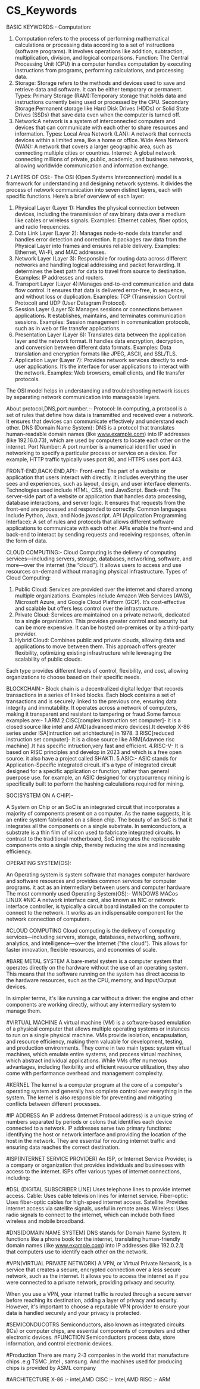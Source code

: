 # CS_Keywords
BASIC KEYWORDS:-
Computation:
1) Computation refers to the process of performing mathematical calculations or processing data according to a set of instructions (software programs).
It involves operations like addition, subtraction, multiplication, division, and logical comparisons.
Function:
The Central Processing Unit (CPU) in a computer handles computation by executing instructions from programs, performing calculations, and processing data.
2) Storage:
Storage refers to the methods and devices used to save and retrieve data and software. It can be either temporary or permanent.
Types:
Primary Storage (RAM):Temporary storage that holds data and instructions currently being used or processed by the CPU.
Secondary Storage:Permanent storage like Hard Disk Drives (HDDs) or Solid State Drives (SSDs) that save data even when the computer is turned off.
3) Network:A network is a system of interconnected computers and devices that can communicate with each other to share resources and information.
Types:
Local Area Network (LAN): A network that connects devices within a limited area, like a home or office.
Wide Area Network (WAN): A network that covers a larger geographic area, such as connecting multiple cities or countries.
Internet: A global network connecting millions of private, public, academic, and business networks, allowing worldwide communication and information exchange.


7 LAYERS OF OSI:-
The OSI (Open Systems Interconnection) model is a framework for understanding and designing network systems. It divides the process of network communication into seven distinct layers, each with specific functions. Here’s a brief overview of each layer:
1) Physical Layer (Layer 1): Handles the physical connection between devices, including the transmission of raw binary data over a medium like cables or wireless signals. Examples: Ethernet cables, fiber optics, and radio frequencies.
2) Data Link Layer (Layer 2): Manages node-to-node data transfer and handles error detection and correction. It packages raw data from the Physical Layer into frames and ensures reliable delivery. Examples: Ethernet, Wi-Fi, and MAC addresses.
3) Network Layer (Layer 3): Responsible for routing data across different networks and handling logical addressing and packet forwarding. It determines the best path for data to travel from source to destination. Examples: IP addresses and routers.
4) Transport Layer (Layer 4):Manages end-to-end communication and data flow control. It ensures that data is delivered error-free, in sequence, and without loss or duplication. Examples: TCP (Transmission Control Protocol) and UDP (User Datagram Protocol).
5) Session Layer (Layer 5): Manages sessions or connections between applications. It establishes, maintains, and terminates communication sessions. Examples: Session management in communication protocols, such as in web or file transfer applications.
6) Presentation Layer (Layer 6): Translates data between the application layer and the network format. It handles data encryption, decryption, and conversion between different data formats. Examples: Data translation and encryption formats like JPEG, ASCII, and SSL/TLS.
7) Application Layer (Layer 7): Provides network services directly to end-user applications. It’s the interface for user applications to interact with the network. Examples: Web browsers, email clients, and file transfer protocols.

The OSI model helps in understanding and troubleshooting network issues by separating network communication into manageable layers.


About protocol,DNS,port number.:-
Protocol: In computing, a protocol is a set of rules that define how data is transmitted and received over a network. It ensures that devices can communicate effectively and understand each other.
DNS (Domain Name System): DNS is a protocol that translates human-readable domain names (like www.example.com) into IP addresses (like 192.16.0.73), which are used by computers to locate each other on the internet.
Port Number: A port number is a numerical identifier used in networking to specify a particular process or service on a device. For example, HTTP traffic typically uses port 80, and HTTPS uses port 443.


FRONT-END,BACK-END,API:-
Front-end: The part of a website or application that users interact with directly. It includes everything the user sees and experiences, such as layout, design, and user interface elements. Technologies used include HTML, CSS, and JavaScript.
Back-end: The server-side part of a website or application that handles data processing, database interactions, and server logic. It ensures that requests from the front-end are processed and responded to correctly. Common languages include Python, Java, and Node.javascript.
API (Application Programming Interface): A set of rules and protocols that allows different software applications to communicate with each other. APIs enable the front-end and back-end to interact by sending requests and receiving responses, often in the form of data.


CLOUD COMPUTING:-
Cloud Computing is the delivery of computing services—including servers, storage, databases, networking, software, and more—over the internet (the “cloud”). It allows users to access and use resources on-demand without managing physical infrastructure.
Types of Cloud Computing:
1) Public Cloud: Services are provided over the internet and shared among multiple organizations. Examples include Amazon Web Services (AWS), Microsoft Azure, and Google Cloud Platform (GCP). It’s cost-effective and scalable but offers less control over the infrastructure.
2) Private Cloud: Services are maintained on a private network, dedicated to a single organization. This provides greater control and security but can be more expensive. It can be hosted on-premises or by a third-party provider.
3) Hybrid Cloud: Combines public and private clouds, allowing data and applications to move between them. This approach offers greater flexibility, optimizing existing infrastructure while leveraging the scalability of public clouds.

Each type provides different levels of control, flexibility, and cost, allowing organizations to choose based on their specific needs.


BLOCKCHAIN:-
Block chain is a decentralized digital ledger that records transactions in a series of linked blocks. Each block contains a set of transactions and is securely linked to the previous one, ensuring data integrity and immutability. It operates across a network of computers, making it transparent and resistant to tampering or fraud.Some famous examples are:-
1.ARM
2.CISC[complex instruction set computer]-
it is a closed source like intel and AMD(advanced micro devices).It develop X-86 series under ISA[intruction set arichtecture] in 1978.
3.RISC[reduced instruction set computer]-
it is a close source like ARM[Adavnce risc machine] .It has specific intruction,very fast and efficient.
4.RISC-V-
It is based on RISC principles and develop in 2023 and which is a free open source. it also have a project called SHAKTI.
5.ASIC:-
ASIC stands for Application-Specific integrated circuit. it's a type of integrated circuit designed for a specific application or function, rather than general puerpose use. for example, an ASIC designed for cryptocurrency mining is specifically built to perform the hashing calculations required for mining.

SOC(SYSTEM ON A CHIP)-

A System on Chip or an SoC is an integrated circuit that incorporates a majority of components present on a computer. As the name suggests, it is an entire system fabricated on a silicon chip. The beauty of an SoC is that it integrates all the components on a single substrate. In semiconductors, a substrate is a thin film of silicon used to fabricate integrated circuits. In contrast to the traditional motherboard, SoC integrates the replaceable components onto a single chip, thereby reducing the size and increasing efficiency.

OPERATING SYSTEM(OS):

An Operating system is system software that manages computer hardware and software resources and provides common services for computer programs. it act as an intermediary between users and computer hardware
The most commonly used Operating System(OS):-
WINDOWS
MACos
LINUX
#NIC
A network interface card, also known as NIC or network interface controller, is typically a circuit board installed on the computer to connect to the network. It works as an indispensable component for the network connection of computers.

#CLOUD COMPUTING
Cloud computing is the delivery of computing services—including servers, storage, databases, networking, software, analytics, and intelligence—over the Internet ("the cloud"). This allows for faster innovation, flexible resources, and economies of scale.

#BARE METAL SYSTEM
A bare-metal system is a computer system that operates directly on the hardware without the use of an operating system. This means that the software running on the system has direct access to the hardware resources, such as the CPU, memory, and Input/Output devices.

In simpler terms, it's like running a car without a driver: the engine and other components are working directly, without any intermediary system to manage them.

#VIRTUAL MACHINE
A virtual machine (VM) is a software-based emulation of a physical computer that allows multiple operating systems or instances to run on a single physical machine. VMs provide isolation, encapsulation, and resource efficiency, making them valuable for development, testing, and production environments. They come in two main types: system virtual machines, which emulate entire systems, and process virtual machines, which abstract individual applications. While VMs offer numerous advantages, including flexibility and efficient resource utilization, they also come with performance overhead and management complexity.

#KERNEL
The kernel is a computer program at the core of a computer's operating system and generally has complete control over everything in the system. The kernel is also responsible for preventing and mitigating conflicts between different processes.

#IP ADDRESS
An IP address (Internet Protocol address) is a unique string of numbers separated by periods or colons that identifies each device connected to a network. IP addresses serve two primary functions: identifying the host or network interface and providing the location of the host in the network. They are essential for routing internet traffic and ensuring data reaches the correct destination.

#ISP(INTERNET SERVICE PROVIDER)
An ISP, or Internet Service Provider, is a company or organization that provides individuals and businesses with access to the internet. ISPs offer various types of internet connections, including:

#DSL (DIGITAL SUBSCRIBER LINE)
Uses telephone lines to provide internet access. Cable: Uses cable television lines for internet service. Fiber-optic: Uses fiber-optic cables for high-speed internet access. Satellite: Provides internet access via satellite signals, useful in remote areas. Wireless: Uses radio signals to connect to the internet, which can include both fixed wireless and mobile broadband.

#DNS(DOMAIN NAME SYSTEM)
DNS stands for Domain Name System. It functions like a phone book for the internet, translating human-friendly domain names (like www.example.com) into IP addresses (like 192.0.2.1) that computers use to identify each other on the network.

#VPN(VIRTUAL PRIVATE NETWORK)
A VPN, or Virtual Private Network, is a service that creates a secure, encrypted connection over a less secure network, such as the internet. It allows you to access the internet as if you were connected to a private network, providing privacy and security.

When you use a VPN, your internet traffic is routed through a secure server before reaching its destination, adding a layer of privacy and security. However, it's important to choose a reputable VPN provider to ensure your data is handled securely and your privacy is protected.

#SEMICONDUCOTRS
Semiconductors, also known as integrated circuits (ICs) or computer chips, are essential components of computers and other electronic devices.
#FUNCTION
Semiconductors process data, store information, and control electronic devices.

#Production
There are many 2-3 companies in the world that manufacture chips .e.g TSMC ,intel , samsung. And the machines used for producing chips is provided by ASML company

#ARCHITECTURE X-86 :- intel,AMD
CISC :- Intel,AMD
RISC :- ARM
